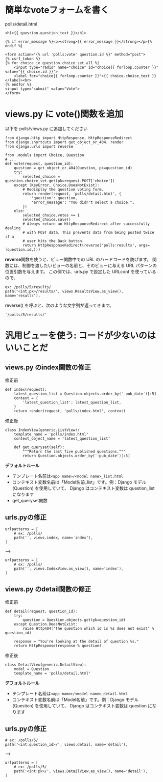 # 簡単なvoteフォームを書く

polls/detail.html

```
<h1>{{ question.question_text }}</h1>

{% if error_message %}<p><strong>{{ error_message }}</strong></p>{% endif %}

<form action="{% url 'polls:vote' question.id %}" method="post">
{% csrf_token %}
{% for choice in question.choice_set.all %}
    <input type="radio" name="choice" id="choice{{ forloop.counter }}" value="{{ choice.id }}">
    <label for="choice{{ forloop.counter }}">{{ choice.choice_text }}</label><br>
{% endfor %}
<input type="submit" value="Vote">
</form>
```

# views.py に vote()関数を追加

以下を polls/views.py に追加してください

```
from django.http import HttpResponse, HttpResponseRedirect
from django.shortcuts import get_object_or_404, render
from django.urls import reverse

from .models import Choice, Question
# ...
def vote(request, question_id):
    question = get_object_or_404(Question, pk=question_id)
    try:
        selected_choice = question.choice_set.get(pk=request.POST['choice'])
    except (KeyError, Choice.DoesNotExist):
        # Redisplay the question voting form.
        return render(request, 'polls/detail.html', {
            'question': question,
            'error_message': "You didn't select a choice.",
        })
    else:
        selected_choice.votes += 1
        selected_choice.save()
        # Always return an HttpResponseRedirect after successfully dealing
        # with POST data. This prevents data from being posted twice if a
        # user hits the Back button.
        return HttpResponseRedirect(reverse('polls:results', args=(question.id,)))
```

**reverse**関数を使うと、ビュー関数中での URL のハードコードを防げます。
関数には、制御を渡したいビューの名前と、そのビューに与える URL パターンの位置引数を与えます。
この例では、urls.py で設定した URLconf を使っているので、
```
ex: /polls/5/results/
path('<int:pk>/results/', views.ResultsView.as_view(), name='results'),
```
reverse() を呼ぶと、次のような文字列が返ってきます。
```
'/polls/5/results/'
```
# 汎用ビューを使う: コードが少ないのはいいことだ



## views.py のindex関数の修正

修正前

```
def index(request):
    latest_question_list = Question.objects.order_by('-pub_date')[:5]
    context = {
        'latest_question_list': latest_question_list,
    }
    return render(request, 'polls/index.html', context)
```
修正後
```
class IndexView(generic.ListView):
    template_name = 'polls/index.html'
    context_object_name = 'latest_question_list'

    def get_queryset(self):
        """Return the last five published questions."""
        return Question.objects.order_by('-pub_date')[:5]
```

**デフォルトルール**
* テンプレート名前は`<app name>/<model name>_list.html` 
* コンテキスト変数名前は「Model名前_list」です。例：Django モデル (Question) を使用していて、 Django はコンテキスト変数は question_list になります
* get_queryset関数

## urls.pyの修正

```
urlpatterns = [
    # ex: /polls/
    path('', views.index, name='index'),
]
```
-->

```
urlpatterns = [
    # ex: /polls/
    path('', views.IndexView.as_view(), name='index'),
]
```


## views.py のdetail関数の修正
修正前

```
def detail(request, question_id):
    try:
        question = Question.objects.get(pk=question_id)
    except Question.DoesNotExist:
        raise Http404("the question which id is %s does not exist" % question_id)

    response = "You're looking at the detail of question %s."
    return HttpResponse(response % question)
```
修正後

```
class DetailView(generic.DetailView):
    model = Question
    template_name = 'polls/detail.html'
```

**デフォルトルール**
* テンプレート名前は`<app name>/<model name>_detail.html` 
* コンテキスト変数名前は「Model名前」です。例：Django モデル (Question) を使用していて、 Django はコンテキスト変数は question になります

## urls.pyの修正

```
# ex: /polls/5/
path('<int:question_id>/', views.detail, name='detail'),
```
-->

```
urlpatterns = [
    # ex: /polls/5/
    path('<int:pk>/', views.DetailView.as_view(), name='detail'),
]
```